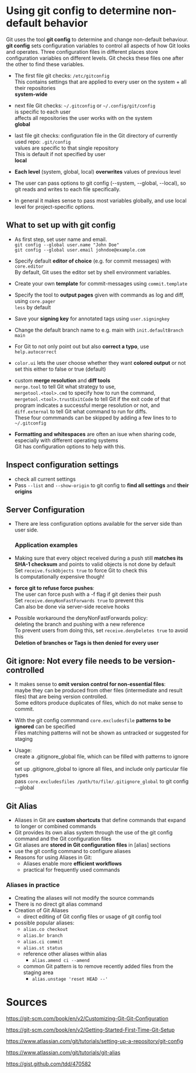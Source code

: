 # Using git config to determine non-default behavior 

Git uses the tool **git config** to determine and change non-default behaviour.
**git config** sets configuration variables to control all aspects of how Git looks and operates.
Three configuration files in different places store configuration variables on different levels.
Git checks these files one after the other to find these variables.

- The first file git checks: `/etc/gitconfig`\
This contains settings that are applied to every user on the system + all their repositories\
**system-wide**  
    
 - next file Git checks: `~/.gitconfig` or `~/.config/git/config`\
     is specific to each user\
     affects all repositories the user works with on the system\
     **global**
- last file git checks: configuration file in the Git directory of currently used repo: `.git/config`\
    values are specific to that single repository\
    This is default if not specified by user\
    **local** 


- **Each level** (system, global, local) **overwrites** values of previous level
- The user can pass options to git config (--system, --global, --local), so git reads and writes to each file specifically.
- In general it makes sense to pass most variables globally, and use local level for project-specific options.


## What to set up with git config

* As first step, set user name and email.\
     `git config --global user.name "John Doe"`\
     `git config --global user.email johndoe@example.com`
* Specify default **editor of choice** (e.g. for commit messages) with `core.editor`\
    By default, Git uses the editor set by shell environment variables. 
* Create your own **template** for commit-messages using `commit.template`
* Specify the tool to **output pages** given with commands as log and diff, using `core.pager`\
     `less` by default
* Save your **signing key** for annotated tags using `user.signingkey`
* Change the default branch name to e.g. main with `init.defaultBranch main`
* For Git to not only point out but also **correct a typo**, use `help.autocorrect`

* `color.ui` lets the user choose whether they want **colored output** or not\
     set this either to false or true (default)
    
* custom **merge resolution** and **diff tools**\
     `merge.tool` to tell Git what strategy to use, \
     `mergetool.<tool>.cmd` to specify how to run the command, \
     `mergetool.<tool>.trustExitCode` to tell Git if the exit code of that program indicates a successful merge resolution or not, and \
    `diff.external` to tell Git what command to run for diffs.\
    These four commmands can be skipped by adding a few lines to to `~/.gitconfig`
* **Formatting and whitespaces** are often an isue when sharing code, especially with different operating systems\
     Git has configuration options to help with this.
    
## Inspect configuration settings

* check all current settings
* Pass `--list` and `--show-origin` to git config to **find all settings** and **their origins**
    
## Server Configuration 


* There are less configuration options available for the server side than user side.

    ### Application examples

* Making sure that every object received during a push still **matches its SHA-1 checksum** and points to valid objects is not done by default\
    Set `receive.fsckObjects true` to force Git to check this\
    Is computationally expensive though!

* **force git to refuse force pushes**:\
The user can force push with a -f flag if git denies their push\
Set `receive.denyNonFastForwards true` to prevent this\
Can also be done via server-side receive hooks

* Possible workaround the denyNonFastForwards policy:\
deleting the branch and pushing with a new reference\
To prevent users from doing this, set `receive.denyDeletes true` to avoid this\
**Deletion of branches or Tags is then denied for every user**

## Git ignore: Not every file needs to be version-controlled
    
* It makes sense to **omit version control for non-essential files**:\
     maybe they can be produced from other files (intermediate and result files) that are being version controlled.\
 Some editors produce duplicates of files, which do not make sense to commit.
    
* With the git config commmand `core.excludesfile` **patterns to be ignored** can be specified\
 Files matching patterns will not be shown as untracked or suggested for staging

* Usage:\
 create a .gitignore_global file, which can be filled with patterns to ignore or\
set up .gitignore_global to ignore all files, and include only particular file types\
pass `core.excludesfiles /path/to/file/.gitignore_global` to git config --global


## Git Alias 
    
* Aliases in Git are **custom shortcuts** that define commands that expand to longer or combined commands
* Git provides its own alias system through the use of the git config command and the Git configuration files
* Git aliases are **stored in Git configuration files** in \[alias\] sections
* use the git config command to configure aliases
* Reasons for using Aliases in Git:
    * Aliases enable more **efficient workflows**
    * practical for frequently used commands


### Aliases in practice
* Creating the aliases will not modify the source commands
* There is no direct git alias command
* Creation of Git Aliases
    * direct editing of Git config files or usage of git config tool
* possible popular aliases:
    * `alias.co checkout` 
    * `alias.br branch` 
    * `alias.ci commit` 
    * `alias.st status`
    * reference other aliases within alias
        * `alias.amend ci --amend`
    * common Git pattern is to remove recently added files from the staging area
        * `alias.unstage 'reset HEAD --'`
 
# Sources
https://git-scm.com/book/en/v2/Customizing-Git-Git-Configuration

https://git-scm.com/book/en/v2/Getting-Started-First-Time-Git-Setup

https://www.atlassian.com/git/tutorials/setting-up-a-repository/git-config

https://www.atlassian.com/git/tutorials/git-alias

https://gist.github.com/tdd/470582